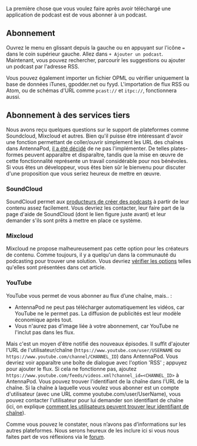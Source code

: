 La première chose que vous voulez faire après avoir téléchargé une application
de podcast est de vous abonner à un podcast.

## Abonnement

Ouvrez le menu en glissant depuis la gauche ou en appuyant sur l'icône `=` dans
le coin supérieur gauche. Allez dans `+ Ajouter un podcast`. Maintenant, vous
pouvez rechercher, parcourir les suggestions ou ajouter un podcast par l'adresse
RSS.

Vous pouvez également importer un fichier OPML ou vérifier uniquement la base de
données iTunes, gpodder.net ou fyyd. L'importation de flux RSS ou Atom, ou de
schémas d'URL comme `pcast://` et `itpc://`, fonctionnera aussi.

## Abonnement à des services tiers

Nous avons reçu quelques questions sur le support de plateformes comme
Soundcloud, Mixcloud et autres. Bien qu'il puisse être intéressant d'avoir une
fonction permettant de coller/ouvrir simplement les URL des chaînes dans
AntennaPod, [il a été décidé](https://github.com/AntennaPod/AntennaPod/issues/1297)
de ne pas l'implémenter. De telles plates-formes peuvent apparaître et
disparaître, tandis que la mise en œuvre de cette fonctionnalité représente un
travail considérable pour nos bénévoles. Si vous êtes un développeur, vous êtes
bien sûr le bienvenu pour discuter d'une proposition que vous seriez heureux de
mettre en œuvre.

### SoundCloud

SoundCloud permet aux [producteurs de créer des podcasts](https://help.soundcloud.com/hc/en-us/articles/115003451347-Adding-tracks-to-your-RSS-feed)
à partir de leur contenu assez facilement. Vous devriez les contacter, leur
faire part de la page d'aide de SoundCloud (dont le lien figure juste avant) et
leur demander s'ils sont prêts à mettre en place ce système.

### Mixcloud

Mixcloud ne propose malheureusement pas cette option pour les créateurs de
contenu. Comme toujours, il y a quelqu'un dans la communauté du podcasting pour
trouver une solution. Vous devriez [vérifier les options](https://www.openparenthesis.org/2015/01/05/mixcloud-to-rss-with-enclosures)
telles qu'elles sont présentées dans cet article.

### YouTube

YouTube vous permet de vous abonner au flux d’une chaîne, mais.. :

- AntennaPod ne peut pas télécharger automatiquement les vidéos, car YouTube ne
le permet pas. La diffusion de publicités est leur modèle économique après tout.
- Vous n'aurez pas d'image liée à votre abonnement, car YouTube ne l'inclut pas
dans les flux.

Mais c'est un moyen d'être notifié des nouveaux épisodes. Il suffit d'ajouter
l'URL de l'utilisateur/chaîne (`https://www.youtube.com/user/USERNAME` ou
`https://www.youtube.com/channel/CHANNEL_ID`) dans AntennaPod. Vous devriez voir
apparaître une boîte de dialogue avec l'option 'RSS' ; appuyez pour ajouter le
flux. Si cela ne fonctionne pas, ajoutez
`https://www.youtube.com/feeds/videos.xml?channel_id=<CHANNEL_ID>` à AntennaPod.
Vous pouvez trouver l'identifiant de la chaîne dans l'URL de la chaîne. Si la
chaîne à laquelle vous voulez vous abonner est un compte d'utilisateur (avec une
URL comme youtube.com/user/UserName), vous pouvez contacter l'utilisateur pour
lui demander son identifiant de chaîne (ici, on explique [comment les
utilisateurs peuvent trouver leur identifiant de chaîne](https://support.google.com/youtube/answer/3250431?hl=en)).

Comme vous pouvez le constater, nous n’avons pas d’informations sur les autres
plateformes. Nous serons heureux de les inclure ici si vous nous faites part de
vos réflexions via le [forum](https://forum.antennapod.org/).
